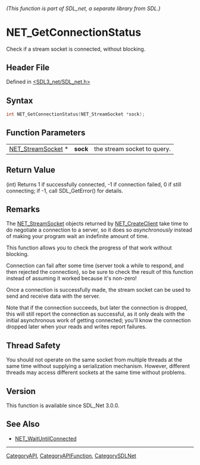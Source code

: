 ###### (This function is part of SDL_net, a separate library from SDL.)
# NET_GetConnectionStatus

Check if a stream socket is connected, without blocking.

## Header File

Defined in [<SDL3_net/SDL_net.h>](https://github.com/libsdl-org/SDL_net/blob/main/include/SDL3_net/SDL_net.h)

## Syntax

```c
int NET_GetConnectionStatus(NET_StreamSocket *sock);
```

## Function Parameters

|                                        |          |                             |
| -------------------------------------- | -------- | --------------------------- |
| [NET_StreamSocket](NET_StreamSocket) * | **sock** | the stream socket to query. |

## Return Value

(int) Returns 1 if successfully connected, -1 if connection failed, 0 if
still connecting; if -1, call SDL_GetError() for details.

## Remarks

The [NET_StreamSocket](NET_StreamSocket) objects returned by
[NET_CreateClient](NET_CreateClient) take time to do negotiate a connection
to a server, so it does so _asynchronously_ instead of making your program
wait an indefinite amount of time.

This function allows you to check the progress of that work without
blocking.

Connection can fail after some time (server took a while to respond, and
then rejected the connection), so be sure to check the result of this
function instead of assuming it worked because it's non-zero!

Once a connection is successfully made, the stream socket can be used to
send and receive data with the server.

Note that if the connection succeeds, but later the connection is dropped,
this will still report the connection as successful, as it only deals with
the initial asynchronous work of getting connected; you'll know the
connection dropped later when your reads and writes report failures.

## Thread Safety

You should not operate on the same socket from multiple threads at the same
time without supplying a serialization mechanism. However, different
threads may access different sockets at the same time without problems.

## Version

This function is available since SDL_Net 3.0.0.

## See Also

- [NET_WaitUntilConnected](NET_WaitUntilConnected)

----
[CategoryAPI](CategoryAPI), [CategoryAPIFunction](CategoryAPIFunction), [CategorySDLNet](CategorySDLNet)

